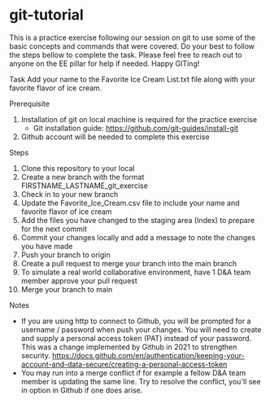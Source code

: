 # git-tutorial
This is a practice exercise following our session on git to use some of the basic concepts and commands that were covered. Do your best to follow the steps bellow to complete the task. Please feel free to reach out to anyone on the EE pillar for help if needed. Happy GITing!

Task
Add your name to the Favorite Ice Cream List.txt file along with your favorite flavor of ice cream.

Prerequisite
1. Installation of git on local machine is required for the practice exercise
    - Git installation guide: https://github.com/git-guides/install-git
2. Github account will be needed to complete this exercise

Steps
1. Clone this repository to your local
2. Create a new branch with the format FIRSTNAME_LASTNAME_git_exercise
3. Check in to your new branch 
4. Update the Favorite_Ice_Cream.csv file to include your name and favorite flavor of ice cream
5. Add the files you have changed to the staging area (Index) to prepare for the next commit
5. Commit your changes locally and add a message to note the changes you have made
6. Push your branch to origin
7. Create a pull request to merge your branch into the main branch 
8. To simulate a real world collaborative environment, have 1 D&A team member approve your pull request
9. Merge your branch to main

Notes
- If you are using http to connect to Github, you will be prompted for a username / password when push your changes. You will need to create and supply a personal access token (PAT) instead of your password. This was a change implemented by Github in 2021 to strengthen security. https://docs.github.com/en/authentication/keeping-your-account-and-data-secure/creating-a-personal-access-token 
- You may run into a merge conflict if for example a fellow D&A team member is updating the same line. Try to resolve the conflict, you'll see in option in Github if one does arise. 
